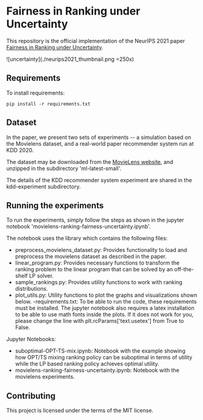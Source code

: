 # Fairness in Ranking under Uncertainty

This repository is the official implementation of the NeurIPS 2021 paper [Fairness in Ranking under Uncertainty](https://arxiv.org/abs/2107.06720). 

![uncertainty](./neurips2021_thumbnail.png =250x)

## Requirements

To install requirements:

```setup
pip install -r requirements.txt
```

## Dataset

In the paper, we present two sets of experiments -- a simulation based on the Movielens dataset, and a real-world paper recommender system run at KDD 2020.

The dataset may be downloaded from the [MovieLens website](https://files.grouplens.org/datasets/movielens/ml-latest-small.zip), and unzipped in the subdirectory 'ml-latest-small'.

The details of the KDD recommender system experiment are shared in the kdd-experiment subdirectory.

## Running the experiments

To run the experiments, simply follow the steps as shown in the jupyter notebook 'movielens-ranking-fairness-uncertainty.ipynb'.

The notebook uses the library which contains the following files:

- preprocess_movielens_dataset.py: Provides functionality to load and preprocess the movielens dataset as described in the paper.
- linear_program.py: Provides necessary functions to transform the ranking problem to the linear program that can be solved by an off-the-shelf LP solver.
- sample_rankings.py: Provides utility functions to work with ranking distributions.
- plot_utils.py: Utility functions to plot the graphs and visualizations shown below.
-requirements.txt: To be able to run the code, these requirements must be installed. The jupyter notebook also requires a latex installation to be able to use math fonts inside the plots. If it does not work for you, please change the line with plt.rcParams['text.usetex'] from True to False.

Jupyter Notebooks:

- suboptimal-OPT-TS-mix.ipynb: Notebook with the example showing how OPT/TS mixing ranking policy can be suboptimal in terms of utility while the LP based ranking policy achieves optimal utility.
- movielens-ranking-fairness-uncertainty.ipynb: Notebook with the movielens experiments.

## Contributing

This project is licensed under the terms of the MIT license.
